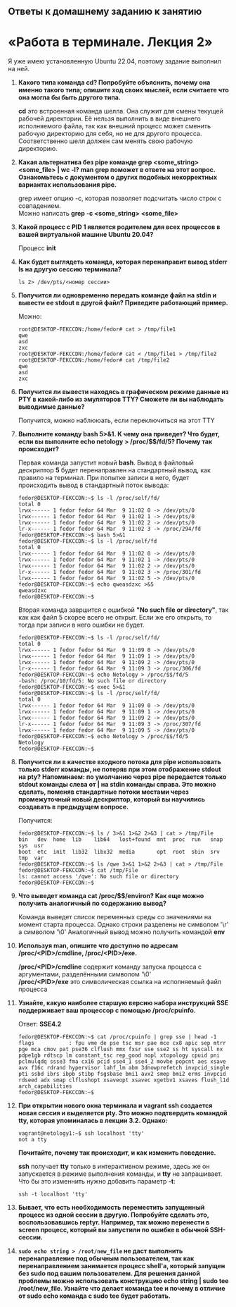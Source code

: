 
## Ответы к домашнему заданию к занятию
# «Работа в терминале. Лекция 2»

  Я уже имею установленную Ubuntu 22.04, поэтому задание выполнил на ней.
  
  1. **Какого типа команда cd? Попробуйте объяснить, почему она именно такого типа; опишите ход своих мыслей, если считаете что она могла бы быть другого типа.**
  
     **cd** это встроенная команда шелла. Она служит для смены текущей рабочей директории. Её нельзя выполнить в виде внешнего исполняемого файла,
     так как внешний процесс может сменить рабочую директорию для себя, но не для другого процесса. Соответственно шелл должен сам менять свою рабочую директорию.

  2. **Какая альтернатива без pipe команде grep <some_string> <some_file> | wc -l? man grep поможет в ответе на этот вопрос. Ознакомьтесь с документом о других подобных некорректных вариантах использования pipe.**

     grep имеет опцию -c, которая позволяет подсчитать число строк с совпадением.  
     Можно написать **grep -c <some_string> <some_file>**
     
  3. **Какой процесс с PID 1 является родителем для всех процессов в вашей виртуальной машине Ubuntu 20.04?**

     Процесс **init**

  4. **Как будет выглядеть команда, которая перенаправит вывод stderr ls на другую сессию терминала?**

     `ls 2> /dev/pts/<номер сессии>`

  5. **Получится ли одновременно передать команде файл на stdin и вывести ее stdout в другой файл? Приведите работающий пример.**
  
     Можно:
     ```
     root@DESKTOP-FEKCCDN:/home/fedor# cat > /tmp/file1
     qwe
     asd
     zxc
     root@DESKTOP-FEKCCDN:/home/fedor# cat < /tmp/file1 > /tmp/file2
     root@DESKTOP-FEKCCDN:/home/fedor# cat /tmp/file2
     qwe
     asd
     zxc
     ```

  6. **Получится ли вывести находясь в графическом режиме данные из PTY в какой-либо из эмуляторов TTY? Сможете ли вы наблюдать выводимые данные?**

     Получится, можно наблююать, если переключиться на этот TTY

  7. **Выполните команду bash 5>&1. К чему она приведет? Что будет, если вы выполните echo netology > /proc/$$/fd/5? Почему так происходит?**

     Первая команда запустит новый **bash**. Вывод в файловый дескриптор **5** будет перенаправлен на стандартный вывод, как правило на терминал.
     При попытке записи в него, будет происходить вывод в стандартный поток вывода:
     ```
     fedor@DESKTOP-FEKCCDN:~$ ls -l /proc/self/fd/
     total 0
     lrwx------ 1 fedor fedor 64 Mar  9 11:02 0 -> /dev/pts/0
     lrwx------ 1 fedor fedor 64 Mar  9 11:02 1 -> /dev/pts/0
     lrwx------ 1 fedor fedor 64 Mar  9 11:02 2 -> /dev/pts/0
     lr-x------ 1 fedor fedor 64 Mar  9 11:02 3 -> /proc/294/fd
     fedor@DESKTOP-FEKCCDN:~$ bash 5>&1
     fedor@DESKTOP-FEKCCDN:~$ ls -l /proc/self/fd
     total 0
     lrwx------ 1 fedor fedor 64 Mar  9 11:02 0 -> /dev/pts/0
     lrwx------ 1 fedor fedor 64 Mar  9 11:02 1 -> /dev/pts/0
     lrwx------ 1 fedor fedor 64 Mar  9 11:02 2 -> /dev/pts/0
     lr-x------ 1 fedor fedor 64 Mar  9 11:02 3 -> /proc/301/fd
     lrwx------ 1 fedor fedor 64 Mar  9 11:02 5 -> /dev/pts/0
     fedor@DESKTOP-FEKCCDN:~$ echo qweasdzxc >&5
     qweasdzxc
     fedor@DESKTOP-FEKCCDN:~$
     ```
     Вторая команда завршится с ошибкой **"No such file or directory"**, так как как файл 5 скорее всего не открыт. Если же его открыть,
     то тогда при записи в него ошибки не будет.
     ```
     fedor@DESKTOP-FEKCCDN:~$ ls -l /proc/self/fd/
     total 0
     lrwx------ 1 fedor fedor 64 Mar  9 11:09 0 -> /dev/pts/0
     lrwx------ 1 fedor fedor 64 Mar  9 11:09 1 -> /dev/pts/0
     lrwx------ 1 fedor fedor 64 Mar  9 11:09 2 -> /dev/pts/0
     lr-x------ 1 fedor fedor 64 Mar  9 11:09 3 -> /proc/306/fd
     fedor@DESKTOP-FEKCCDN:~$ echo Netology > /proc/$$/fd/5
     -bash: /proc/10/fd/5: No such file or directory
     fedor@DESKTOP-FEKCCDN:~$ exec 5>&1
     fedor@DESKTOP-FEKCCDN:~$ ls -l /proc/self/fd/
     total 0
     lrwx------ 1 fedor fedor 64 Mar  9 11:09 0 -> /dev/pts/0
     lrwx------ 1 fedor fedor 64 Mar  9 11:09 1 -> /dev/pts/0
     lrwx------ 1 fedor fedor 64 Mar  9 11:09 2 -> /dev/pts/0
     lr-x------ 1 fedor fedor 64 Mar  9 11:09 3 -> /proc/307/fd
     lrwx------ 1 fedor fedor 64 Mar  9 11:09 5 -> /dev/pts/0
     fedor@DESKTOP-FEKCCDN:~$ echo Netology > /proc/$$/fd/5
     Netology
     fedor@DESKTOP-FEKCCDN:~$
     ```

  8. **Получится ли в качестве входного потока для pipe использовать только stderr команды, не потеряв при этом отображение stdout на pty? Напоминаем: по умолчанию через pipe передается только stdout команды слева от | на stdin команды справа. Это можно сделать, поменяв стандартные потоки местами через промежуточный новый дескриптор, который вы научились создавать в предыдущем вопросе.**

     Получится:
     ```
     fedor@DESKTOP-FEKCCDN:~$ ls / 3>&1 1>&2 2>&3 | cat > /tmp/File
     bin   dev  home  lib    lib64   lost+found  mnt  proc  run   snap  sys  usr
     boot  etc  init  lib32  libx32  media       opt  root  sbin  srv   tmp  var
     fedor@DESKTOP-FEKCCDN:~$ ls /qwe 3>&1 1>&2 2>&3 | cat > /tmp/File
     fedor@DESKTOP-FEKCCDN:~$ cat /tmp/File
     ls: cannot access '/qwe': No such file or directory
     fedor@DESKTOP-FEKCCDN:~$
     ```
  9. **Что выведет команда cat /proc/$$/environ? Как еще можно получить аналогичный по содержанию вывод?**

     Команда выведет список переменных среды со значениями на момент старта процесса. Однако строки разделены не символом '\r' а символом '\0'
     Аналогичный вывод можно получить командой **env**

  10. **Используя man, опишите что доступно по адресам /proc/\<PID\>/cmdline, /proc/\<PID\>/exe.**
  
      **/proc/\<PID\>/cmdline** содержит команду запуска процесса c аргументами, разделёнными символом '\0'  
      **/proc/\<PID\>/exe** это символическая ссылка на исполняемый файл процесса

  11. **Узнайте, какую наиболее старшую версию набора инструкций SSE поддерживает ваш процессор с помощью /proc/cpuinfo.**

      Ответ: **SSE4.2**
      ```
      fedor@DESKTOP-FEKCCDN:~$ cat /proc/cpuinfo | grep sse | head -1
      flags           : fpu vme de pse tsc msr pae mce cx8 apic sep mtrr pge mca cmov pat pse36 clflush mmx fxsr sse sse2 ss ht syscall nx pdpe1gb rdtscp lm constant_tsc rep_good nopl xtopology cpuid pni pclmulqdq ssse3 fma cx16 pcid sse4_1 sse4_2 movbe popcnt aes xsave avx f16c rdrand hypervisor lahf_lm abm 3dnowprefetch invpcid_single pti ssbd ibrs ibpb stibp fsgsbase bmi1 avx2 smep bmi2 erms invpcid rdseed adx smap clflushopt xsaveopt xsavec xgetbv1 xsaves flush_l1d arch_capabilities
      fedor@DESKTOP-FEKCCDN:~$
      ```
      
  12. **При открытии нового окна терминала и vagrant ssh создается новая сессия и выделяется pty. Это можно подтвердить командой tty, которая упоминалась в лекции 3.2. Однако:**
      ```
      vagrant@netology1:~$ ssh localhost 'tty'
      not a tty
      ```
      **Почитайте, почему так происходит, и как изменить поведение.**
      
      **ssh** получает **tty** только в интерактивном режиме, здесь же он запускается в режиме выполнения команды, и **tty** не запрашивает.  
      Что бы это изменнить нужно добавить параметр **-t**:
      ```
      ssh -t localhost 'tty'
      ```

  13. **Бывает, что есть необходимость переместить запущенный процесс из одной сессии в другую. Попробуйте сделать это, воспользовавшись reptyr. Например, так можно перенести в screen процесс, который вы запустили по ошибке в обычной SSH-сессии.**



  15. **`sudo echo string > /root/new_file` не даст выполнить перенаправление под обычным пользователем, так как перенаправлением занимается процесс shell'а, который запущен без sudo под вашим пользователем. Для решения данной проблемы можно использовать конструкцию echo string | sudo tee /root/new_file. Узнайте что делает команда tee и почему в отличие от sudo echo команда с sudo tee будет работать.**

